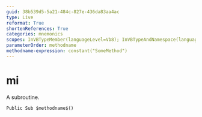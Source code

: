```yaml
---
guid: 38b539d5-5a21-484c-827e-436da83aa4ac
type: Live
reformat: True
shortenReferences: True
categories: mnemonics
scopes: InVBTypeMember(languageLevel=Vb8); InVBTypeAndNamespace(languageLevel=Vb8)
parameterOrder: methodname
methodname-expression: constant("SomeMethod")
---
```


# mi

A subroutine.

```
Public Sub $methodname$()
```
